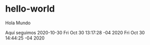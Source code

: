 # hello-world
Hola Mundo

Aquí seguimos
2020-10-30
Fri Oct 30 13:17:28 -04 2020
Fri Oct 30 14:44:25 -04 2020
